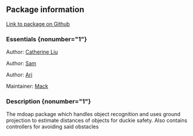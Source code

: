 <div id='mdoap-autogenerated' markdown='1'>


<!-- do not edit this file, autogenerated -->

## Package information 

[Link to package on Github](github:org=duckietown,repo=Software,path=50-misc-additional-functionality/mdoap,branch=master)

### Essentials {nonumber="1"}

Author: [Catherine Liu](mailto:catliu@mit.edu)

Author: [Sam](mailto:sacepi@gmail.com)

Author: [Ari](mailto:anders.ariel@gmail.com)

Maintainer: [Mack](mailto:mack@duckietown.org)

### Description {nonumber="1"}

The mdoap package which handles object recognition and uses ground projection to estimate distances of objects for duckie safety. Also contains controllers for avoiding said obstacles



</div>

